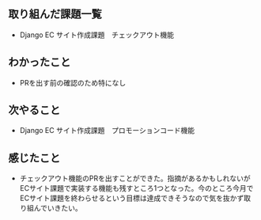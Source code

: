 ## 取り組んだ課題一覧 
- Django EC サイト作成課題　チェックアウト機能
## わかったこと
- PRを出す前の確認のため特になし
## 次やること  
- Django EC サイト作成課題　プロモーションコード機能
## 感じたこと 
- チェックアウト機能のPRを出すことができた。指摘があるかもしれないがECサイト課題で実装する機能も残すところ1つとなった。今のところ今月でECサイト課題を終わらせるという目標は達成できそうなので気を抜かず取り組んでいきたい。